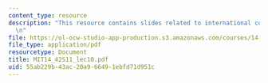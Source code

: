 ```yaml
---
content_type: resource
description: "This resource contains slides related to international competition.\r\
  \n"
file: https://ol-ocw-studio-app-production.s3.amazonaws.com/courses/14-42-environmental-policy-and-economics-spring-2011/55ab229b43ac20a966491ebfd71d951c_MIT14_42S11_lec10.pdf
file_type: application/pdf
resourcetype: Document
title: MIT14_42S11_lec10.pdf
uid: 55ab229b-43ac-20a9-6649-1ebfd71d951c
---
```

